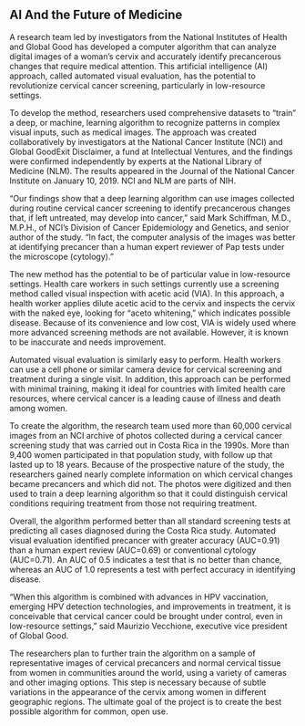 ## AI And the Future of Medicine
A research team led by investigators from the National Institutes of Health and Global Good has developed a computer algorithm that can analyze digital images of a woman’s cervix and accurately identify precancerous changes that require medical attention. This artificial intelligence (AI) approach, called automated visual evaluation, has the potential to revolutionize cervical cancer screening, particularly in low-resource settings.

To develop the method, researchers used comprehensive datasets to “train” a deep, or machine, learning algorithm to recognize patterns in complex visual inputs, such as medical images. The approach was created collaboratively by investigators at the National Cancer Institute (NCI) and Global GoodExit Disclaimer, a fund at Intellectual Ventures, and the findings were confirmed independently by experts at the National Library of Medicine (NLM). The results appeared in the Journal of the National Cancer Institute on January 10, 2019. NCI and NLM are parts of NIH.

“Our findings show that a deep learning algorithm can use images collected during routine cervical cancer screening to identify precancerous changes that, if left untreated, may develop into cancer,” said Mark Schiffman, M.D., M.P.H., of NCI’s Division of Cancer Epidemiology and Genetics, and senior author of the study. “In fact, the computer analysis of the images was better at identifying precancer than a human expert reviewer of Pap tests under the microscope (cytology).”

The new method has the potential to be of particular value in low-resource settings. Health care workers in such settings currently use a screening method called visual inspection with acetic acid (VIA). In this approach, a health worker applies dilute acetic acid to the cervix and inspects the cervix with the naked eye, looking for “aceto whitening,” which indicates possible disease. Because of its convenience and low cost, VIA is widely used where more advanced screening methods are not available. However, it is known to be inaccurate and needs improvement.

Automated visual evaluation is similarly easy to perform. Health workers can use a cell phone or similar camera device for cervical screening and treatment during a single visit. In addition, this approach can be performed with minimal training, making it ideal for countries with limited health care resources, where cervical cancer is a leading cause of illness and death among women.

To create the algorithm, the research team used more than 60,000 cervical images from an NCI archive of photos collected during a cervical cancer screening study that was carried out in Costa Rica in the 1990s. More than 9,400 women participated in that population study, with follow up that lasted up to 18 years. Because of the prospective nature of the study, the researchers gained nearly complete information on which cervical changes became precancers and which did not. The photos were digitized and then used to train a deep learning algorithm so that it could distinguish cervical conditions requiring treatment from those not requiring treatment.

Overall, the algorithm performed better than all standard screening tests at predicting all cases diagnosed during the Costa Rica study. Automated visual evaluation identified precancer with greater accuracy (AUC=0.91) than a human expert review (AUC=0.69) or conventional cytology (AUC=0.71). An AUC of 0.5 indicates a test that is no better than chance, whereas an AUC of 1.0 represents a test with perfect accuracy in identifying disease.

“When this algorithm is combined with advances in HPV vaccination, emerging HPV detection technologies, and improvements in treatment, it is conceivable that cervical cancer could be brought under control, even in low-resource settings,” said Maurizio Vecchione, executive vice president of Global Good.

The researchers plan to further train the algorithm on a sample of representative images of cervical precancers and normal cervical tissue from women in communities around the world, using a variety of cameras and other imaging options. This step is necessary because of subtle variations in the appearance of the cervix among women in different geographic regions. The ultimate goal of the project is to create the best possible algorithm for common, open use.
